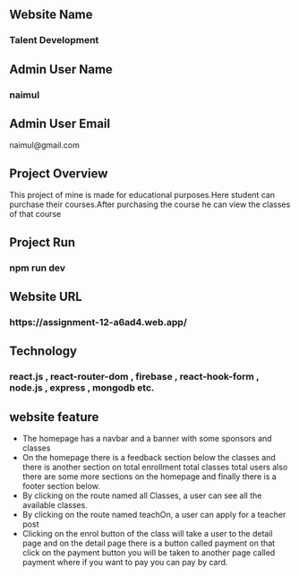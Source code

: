 ## Website Name
<h3>Talent Development</h3>

## Admin User Name
  <h3>naimul</h3>

## Admin User Email
  <p>naimul@gmail.com</p>
  
## Project Overview
This project of mine is made for educational purposes.Here student can purchase their courses.After purchasing the course he can view the classes of that course

## Project Run
### npm run dev
## Website URL
<h3>https://assignment-12-a6ad4.web.app/</h3> 

## Technology
### react.js , react-router-dom , firebase , react-hook-form , node.js , express , mongodb etc.

## website feature
<ul>
  <li>The homepage has a navbar and a banner with some sponsors and classes</li>
  <li>
      On the homepage there is a feedback section below the classes and there is another section on total enrollment total classes total users also there are some more sections on the homepage and finally there is a footer section below.
  </li>
  <li>
      By clicking on the route named all Classes, a user can see all the available classes.
  </li>
  <li>By clicking on the route named teachOn, a user can apply for a teacher post</li>

  <li>Clicking on the enrol button of the class will take a user to the detail page and on the detail page there is a button called payment on that click on the payment button you will be taken to another page called payment where if you want to pay you can pay by card.</li>

 
</ul>




